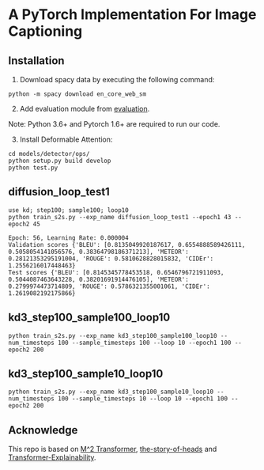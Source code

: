 # A PyTorch Implementation For Image Captioning

## Installation
1. Download spacy data by executing the following command:
```
python -m spacy download en_core_web_sm
```

2. Add evaluation module from [evaluation](https://github.com/aimagelab/meshed-memory-transformer/tree/master/evaluation).

Note: Python 3.6+ and Pytorch 1.6+ are required to run our code. 

3. Install Deformable Attention:
```shell
cd models/detector/ops/
python setup.py build develop
python test.py
```

## diffusion_loop_test1
```
use kd; step100; sample100; loop10
python train_s2s.py --exp_name diffusion_loop_test1 --epoch1 43 --epoch2 45

Epoch: 56, Learning Rate: 0.000004
Validation scores {'BLEU': [0.8135049920187617, 0.6554888589426111, 0.5058054141056576, 0.38364798186371213], 'METEOR': 0.28121353295191004, 'ROUGE': 0.5810628828015832, 'CIDEr': 1.2556216017448463}
Test scores {'BLEU': [0.8145345778453518, 0.6546796721911093, 0.5044087463643228, 0.38201691914476105], 'METEOR': 0.2799974473714809, 'ROUGE': 0.5786321355001061, 'CIDEr': 1.2619082192175866}
```
## kd3_step100_sample100_loop10
```
python train_s2s.py --exp_name kd3_step100_sample100_loop10 --num_timesteps 100 --sample_timesteps 100 --loop 10 --epoch1 100 --epoch2 200
```
## kd3_step100_sample10_loop10
```
python train_s2s.py --exp_name kd3_step100_sample10_loop10 --num_timesteps 100 --sample_timesteps 10 --loop 10 --epoch1 100 --epoch2 200
```
## Acknowledge
This repo is based on [M^2 Transformer](https://github.com/aimagelab/meshed-memory-transformer), [the-story-of-heads](https://github.com/lena-voita/the-story-of-heads) and [Transformer-Explainability](https://github.com/hila-chefer/Transformer-Explainability).
